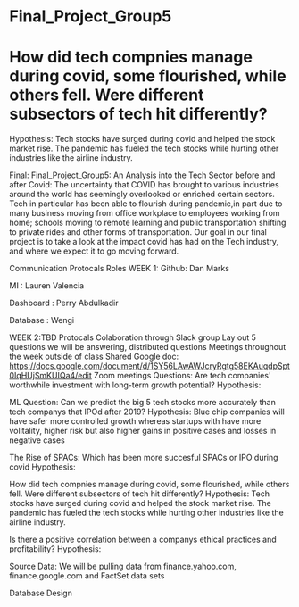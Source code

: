 # Final_Project_Group5
# How did tech compnies manage during covid, some flourished, while others fell. Were different subsectors of tech hit differently?
Hypothesis: Tech stocks have surged during covid and helped the stock market rise. The pandemic has fueled the tech stocks while hurting other industries like the airline industry.

Final:
Final_Project_Group5: An Analysis into the Tech Sector before and after Covid:
The uncertainty that COVID has brought to various industries around the world has seemingly overlooked or enriched certain sectors. Tech in particular has been able to flourish during pandemic,in part due to many business moving from office workplace to employees working from home; schools moving to remote learning and public transportation shifting to private rides and other forms of transportation. Our goal in our final project is to take a look at the impact covid has had on the Tech industry, and where we expect it to go moving forward.

Communication Protocals
Roles
WEEK 1:
Github: Dan Marks

MI : Lauren Valencia

Dashboard : Perry Abdulkadir

Database : Wengi

WEEK 2:TBD
Protocals
Colaboration through Slack group
Lay out 5 questions we will be answering, distributed questions
Meetings throughout the week outside of class
Shared Google doc: https://docs.google.com/document/d/1SY56LAwAWJcryRgtg58EKAuqdpSpt0IqHUjSmKUIQa4/edit
Zoom meetings
Questions:
Are tech companies' worthwhile investment with long-term growth potential?
Hypothesis:

ML Question: Can we predict the big 5 tech stocks more accurately than tech companys that IPOd after 2019?
Hypothesis: Blue chip companies will have safer more controlled growth whereas startups with have more volitality, higher risk but also higher gains in positive cases and losses in negative cases

The Rise of SPACs: Which has been more succesful SPACs or IPO during covid
Hypothesis:

How did tech compnies manage during covid, some flourished, while others fell. Were different subsectors of tech hit differently?
Hypothesis: Tech stocks have surged during covid and helped the stock market rise. The pandemic has fueled the tech stocks while hurting other industries like the airline industry.

Is there a positive correlation between a companys ethical practices and profitability?
Hypothesis:

Source Data:
We will be pulling data from finance.yahoo.com, finance.google.com and FactSet data sets



Database Design
